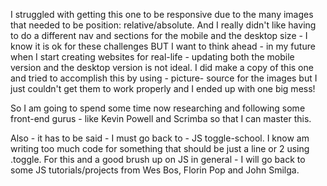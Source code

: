 I struggled with getting this one to be responsive due to the many images that needed to be position: relative/absolute. And I really didn't like having to do a different nav and sections for the mobile and the desktop size - I know it is ok for these challenges BUT I want to think ahead - in my future when I start creating websites for real-life - updating both the mobile version and the desktop version is not ideal. I did make a copy of this one and tried to accomplish this by using - picture- source for the images but I just couldn't get them to work properly and I ended up with one big mess!

So I am going to spend some time now researching and following some front-end gurus - like Kevin Powell and Scrimba so that I can master this.

Also - it has to be said - I must go back to - JS toggle-school. I know am writing too much code for something that should be just a line or 2 using .toggle. For this and a good brush up on JS in general - I will go back to some JS tutorials/projects from Wes Bos, Florin Pop and John Smilga.
